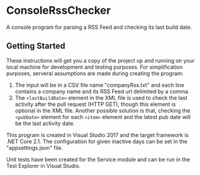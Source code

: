 # ConsoleRssChecker
A console program for parsing a RSS Feed and checking its last build date.

## Getting Started

These instructions will get you a copy of the project up and running on your local machine for development and testing purposes. For simplification purposes, serveral assumptions are made during creating the program:
1. The input will be in a CSV file name "companyRss.txt" and each line contains a company name and its RSS Feed url delimited by a comma. 
2. The ```<lastBuildDate>``` element in the XML file is used to check the last activity after the pull request (HTTP GET), though this element is optional in the XML file. Another possible solution is that, checking the ```<pubDate>``` element for each ```<item>``` element and the latest pub date will be the last activity date.     

This program is created in Visual Studio 2017 and the target framework is .NET Core 2.1. The configuration for given inactive days can be set in the "appsettings.json" file.

Unit tests have been created for the Service module and can be run in the Test Explorer in Visual Studio.


